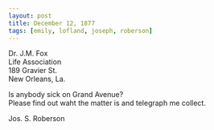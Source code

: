 ```yaml
---
layout: post
title: December 12, 1877
tags: [emily, lofland, joseph, roberson]
---
```

Dr. J.M. Fox  
Life Association  
189 Gravier St.  
New Orleans, La.  

Is anybody sick on Grand Avenue?  
Please find out waht the matter is and telegraph me collect.  

Jos. S. Roberson
